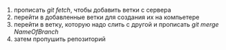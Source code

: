 1) прописать *git fetch*, чтобы добавить ветки с сервера
2) перейти в добавленные ветки для создания их на компьетере
3) перейти в ветку, которую надо слить с другой и прописать *git merge NameOfBranch*
4) затем пропушить репозиторий
